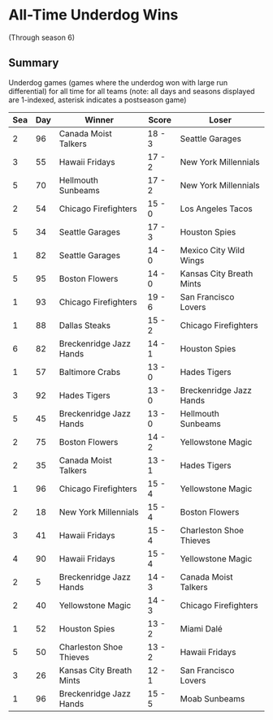 # All-Time Underdog Wins
(Through season 6)

## Summary



Underdog games (games where the underdog won with large run differential) for all time for all teams (note: all days and seasons displayed are 1-indexed, asterisk indicates a postseason game)


| Sea | Day | Winner | Score | Loser | 
| ------ |------ |------ |------ |------ |
| 2 | 96 | Canada Moist Talkers | 18 - 3 | Seattle Garages | 
| 3 | 55 | Hawaii Fridays | 17 - 2 | New York Millennials | 
| 5 | 70 | Hellmouth Sunbeams | 17 - 2 | New York Millennials | 
| 2 | 54 | Chicago Firefighters | 15 - 0 | Los Angeles Tacos | 
| 5 | 34 | Seattle Garages | 17 - 3 | Houston Spies | 
| 1 | 82 | Seattle Garages | 14 - 0 | Mexico City Wild Wings | 
| 5 | 95 | Boston Flowers | 14 - 0 | Kansas City Breath Mints | 
| 1 | 93 | Chicago Firefighters | 19 - 6 | San Francisco Lovers | 
| 1 | 88 | Dallas Steaks | 15 - 2 | Chicago Firefighters | 
| 6 | 82 | Breckenridge Jazz Hands | 14 - 1 | Houston Spies | 
| 1 | 57 | Baltimore Crabs | 13 - 0 | Hades Tigers | 
| 3 | 92 | Hades Tigers | 13 - 0 | Breckenridge Jazz Hands | 
| 5 | 45 | Breckenridge Jazz Hands | 13 - 0 | Hellmouth Sunbeams | 
| 2 | 75 | Boston Flowers | 14 - 2 | Yellowstone Magic | 
| 2 | 35 | Canada Moist Talkers | 13 - 1 | Hades Tigers | 
| 1 | 96 | Chicago Firefighters | 15 - 4 | Yellowstone Magic | 
| 2 | 18 | New York Millennials | 15 - 4 | Boston Flowers | 
| 3 | 41 | Hawaii Fridays | 15 - 4 | Charleston Shoe Thieves | 
| 4 | 90 | Hawaii Fridays | 15 - 4 | Yellowstone Magic | 
| 2 | 5 | Breckenridge Jazz Hands | 14 - 3 | Canada Moist Talkers | 
| 2 | 40 | Yellowstone Magic | 14 - 3 | Chicago Firefighters | 
| 1 | 52 | Houston Spies | 13 - 2 | Miami Dalé | 
| 5 | 50 | Charleston Shoe Thieves | 13 - 2 | Hawaii Fridays | 
| 3 | 26 | Kansas City Breath Mints | 12 - 1 | San Francisco Lovers | 
| 1 | 96 | Breckenridge Jazz Hands | 15 - 5 | Moab Sunbeams | 


